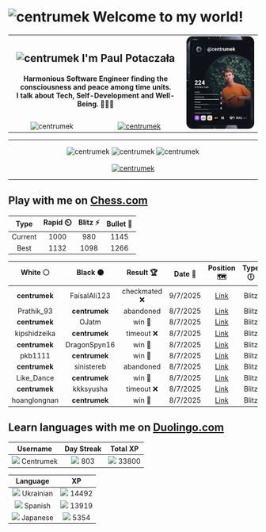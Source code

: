 <h1>
  <img
    src="https://emojis.slackmojis.com/emojis/images/1531849430/4246/blob-sunglasses.gif"
    width="30"
    alt="centrumek"
  />
  Welcome to my world!
</h1>

<table>
  <tbody>
    <tr>
      <td align="center" width="70%" colspan="2">
        <h2>
          <img
            src="https://raw.githubusercontent.com/MartinHeinz/MartinHeinz/master/wave.gif"
            width="30px"
            alt="centrumek"
          />
          I'm Paul Potaczała
        </h2>
        <h4>
          Harmonious Software Engineer finding the consciousness and peace among time units.
          <br/>
          I talk about Tech, Self-Development and Well-Being. 🌿🧘🚀
        </h4>
      </td>
      <td width="30%" rowspan="2">
        <a href="https://app.daily.dev/centrumek">
          <img
            src="./devcard.svg"
            alt="centrumek"
          />
        </a>
      </td>
    </tr>
    <tr align="center">
      <td>
        <img
          src="https://komarev.com/ghpvc/?username=centrumek&label=visitors&color=0e75b6&style=flat"
          alt="centrumek"
        >
      </td>
      <td>
        <a href="https://stackoverflow.com/users/14496012/centrumek">
          <img
            src="https://stackoverflow.com/users/flair/14496012.png?theme=dark"
            alt="centrumek"
          >
        </a>
      </td>
    </tr>
  </tbody>
</table>

---
<div align="center">
  <img 
    src="https://github-readme-stats.vercel.app/api?username=centrumek&show_icons=true&count_private=true&theme=dark&hide_border=true&hide=issues,contribs&bg_color=00000000"
    alt="centrumek"
  />
  <img
    src="https://github-readme-stats.vercel.app/api/top-langs/?username=centrumek&layout=compact&hide_border=true&theme=dark&bg_color=00000000&langs_count=6&exclude_repo=air-statistic-app"
    alt="centrumek"
  />
  <img 
    src="https://github-readme-streak-stats.herokuapp.com?user=centrumek&theme=dark&hide_border=true&background=FFFFFF00"
    alt="centrumek"
  />
  <br/>
  <br/>
  <a href="https://www.buymeacoffee.com/centrumek">
    <img
      src="https://cdn.buymeacoffee.com/buttons/v2/default-orange.png"
      height="50"
      width="210"
      alt="centrumek"
    />
  </a>
</div>

---

## Play with me on [Chess.com](https://www.chess.com/member/centrumek)

<div align="center">
<!--START_SECTION:chessStats-->
<!-- Automatically generated with https://github.com/Balastrong/chess-stats-action -->

| Type | Rapid ⏲️ | Blitz ⚡ | Bullet 🔫 |
|:---:|:---:|:---:|:---:|
| Current | 1000 | 980 | 1145 |
| Best | 1132 | 1098 | 1266 |

| White ⚪ | Black ⚫ | Result 🏆 | Date 📅 | Position 🗺️ | Type 🕕 |
|:---:|:---:|:---:|:---:|:---:|:---:|
| **centrumek** | FaisalAli123 | checkmated ❌ | 9/7/2025 | <a href="http://www.ee.unb.ca/cgi-bin/tervo/fen.pl?select=2k2bnr/ppp3pp/4pp2/8/2PrKBP1/2N2P2/PPn1P2P/5B1R w - - 4 16">Link</a> | Blitz |
| Prathik_93 | **centrumek** | abandoned  | 8/7/2025 | <a href="http://www.ee.unb.ca/cgi-bin/tervo/fen.pl?select=4Q3/8/p2k4/P7/3R4/3P1P2/4K3/8 b - - 10 62">Link</a> | Blitz |
| **centrumek** | OJatm | win 🥇 | 8/7/2025 | <a href="http://www.ee.unb.ca/cgi-bin/tervo/fen.pl?select=rnbqkbnr/ppp1pppp/8/3p4/3P4/5P2/PPP1P1PP/RNBQKBNR b KQkq - 0 2">Link</a> | Blitz |
| kipshidzeika | **centrumek** | timeout ❌ | 8/7/2025 | <a href="http://www.ee.unb.ca/cgi-bin/tervo/fen.pl?select=8/p1p5/k2p4/3Pp3/4P2p/7R/2K5/8 b - - 1 38">Link</a> | Blitz |
| **centrumek** | DragonSpyn16 | win 🥇 | 8/7/2025 | <a href="http://www.ee.unb.ca/cgi-bin/tervo/fen.pl?select=r1b3k1/pppn1pQ1/4p3/8/3Pp3/2P1P3/PP2K2P/RNB3R1 b - - 0 22">Link</a> | Blitz |
| pkb1111 | **centrumek** | win 🥇 | 8/7/2025 | <a href="http://www.ee.unb.ca/cgi-bin/tervo/fen.pl?select=8/2q5/6p1/P4p1p/7P/4k3/6PK/8 w - - 1 49">Link</a> | Blitz |
| **centrumek** | sinistereb | abandoned  | 8/7/2025 | <a href="http://www.ee.unb.ca/cgi-bin/tervo/fen.pl?select=2R5/5ppk/7p/3K3P/7r/4r3/8/8 w - - 1 39">Link</a> | Blitz |
| Like_Dance | **centrumek** | win 🥇 | 8/7/2025 | <a href="http://www.ee.unb.ca/cgi-bin/tervo/fen.pl?select=8/8/8/5p2/3b4/4kP2/6K1/8 w - - 4 62">Link</a> | Blitz |
| **centrumek** | kkksyusha | timeout ❌ | 8/7/2025 | <a href="http://www.ee.unb.ca/cgi-bin/tervo/fen.pl?select=1r6/8/8/3P2k1/4p3/1p2Pp2/1b3K2/8 w - - 0 56">Link</a> | Blitz |
| hoanglongnan | **centrumek** | win 🥇 | 8/7/2025 | <a href="http://www.ee.unb.ca/cgi-bin/tervo/fen.pl?select=8/8/2b1rB2/kp6/5Kp1/P1P5/8/8 w - - 6 60">Link</a> | Blitz |

<!--END_SECTION:chessStats-->
</div>

## Learn languages with me on [Duolingo.com](https://www.duolingo.com/profile/Centrumek)

<div align="center">
<!--START_SECTION:duolingoStats-->
<!-- Automatically generated with https://github.com/centrumek/duolingo-readme-stats-->

| Username | Day Streak | Total XP |
|:---:|:---:|:---:|
| <img src="https://raw.githubusercontent.com/centrumek/duolingo-readme-stats/main/assets/duolingo.png" height="12"> Centrumek | <img src="https://raw.githubusercontent.com/centrumek/duolingo-readme-stats/main/assets/streakinactive.svg" height="12"> 803 | <img src="https://raw.githubusercontent.com/centrumek/duolingo-readme-stats/main/assets/xp.svg" height="12"> 33800 | <img src="https://raw.githubusercontent.com/centrumek/duolingo-readme-stats/main/assets/xp.svg" height="12"> 0 |

| Language | XP |
|:---:|:---:|
| <img src="https://raw.githubusercontent.com/centrumek/duolingo-readme-stats/main/assets/langs/ukrainian.svg" height="12"> Ukrainian | <img src="https://raw.githubusercontent.com/centrumek/duolingo-readme-stats/main/assets/xp.svg" height="12"> 14492 |
| <img src="https://raw.githubusercontent.com/centrumek/duolingo-readme-stats/main/assets/langs/spanish.svg" height="12"> Spanish | <img src="https://raw.githubusercontent.com/centrumek/duolingo-readme-stats/main/assets/xp.svg" height="12"> 13919 |
| <img src="https://raw.githubusercontent.com/centrumek/duolingo-readme-stats/main/assets/langs/japanese.svg" height="12"> Japanese | <img src="https://raw.githubusercontent.com/centrumek/duolingo-readme-stats/main/assets/xp.svg" height="12"> 5354 |

<!--END_SECTION:duolingoStats-->
</div>
<!--
**centrumek/centrumek** is a ✨ _special_ ✨ repository because its `README.md` (this file) appears on your GitHub profile.

Here are some ideas to get you started:

- 🔭 I’m currently working on ...
- 🌱 I’m currently learning ...
- 👯 I’m looking to collaborate on ...
- 🤔 I’m looking for help with ...
- 💬 Ask me about ...
- 📫 How to reach me: ...
- 😄 Pronouns: ...
- ⚡ Fun fact: ...
-->
